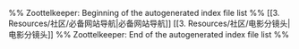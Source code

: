 %% Zoottelkeeper: Beginning of the autogenerated index file list  %%
 [[3. Resources/社区/必备网站导航|必备网站导航]]
 [[3. Resources/社区/电影分镜头|电影分镜头]]
%% Zoottelkeeper: End of the autogenerated index file list  %%
